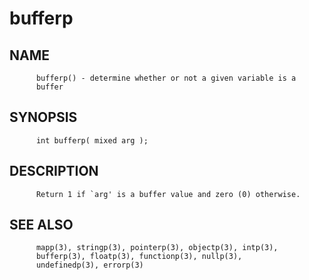 # bufferp
## NAME
          bufferp() - determine whether or not a given variable is a
          buffer

## SYNOPSIS
          int bufferp( mixed arg );

## DESCRIPTION
          Return 1 if `arg' is a buffer value and zero (0) otherwise.

## SEE ALSO
          mapp(3), stringp(3), pointerp(3), objectp(3), intp(3),
          bufferp(3), floatp(3), functionp(3), nullp(3),
          undefinedp(3), errorp(3)

